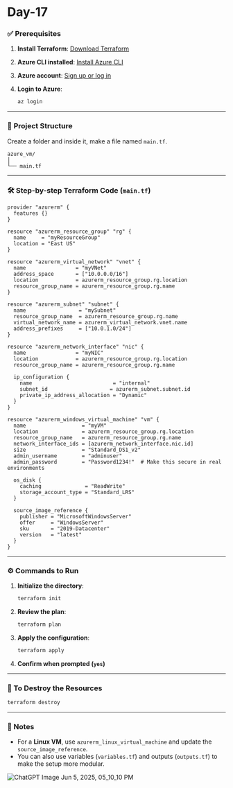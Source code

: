 # Day-17

### ✅ **Prerequisites**

1. **Install Terraform**: [Download Terraform](https://developer.hashicorp.com/terraform/downloads)
2. **Azure CLI installed**: [Install Azure CLI](https://learn.microsoft.com/en-us/cli/azure/install-azure-cli)
3. **Azure account**: [Sign up or log in](https://portal.azure.com)
4. **Login to Azure**:

   ```bash
   az login
   ```

---

### 📁 **Project Structure**

Create a folder and inside it, make a file named `main.tf`.

```
azure_vm/
│
└── main.tf
```

---

### 🛠️ **Step-by-step Terraform Code (`main.tf`)**

```hcl
provider "azurerm" {
  features {}
}

resource "azurerm_resource_group" "rg" {
  name     = "myResourceGroup"
  location = "East US"
}

resource "azurerm_virtual_network" "vnet" {
  name                = "myVNet"
  address_space       = ["10.0.0.0/16"]
  location            = azurerm_resource_group.rg.location
  resource_group_name = azurerm_resource_group.rg.name
}

resource "azurerm_subnet" "subnet" {
  name                 = "mySubnet"
  resource_group_name  = azurerm_resource_group.rg.name
  virtual_network_name = azurerm_virtual_network.vnet.name
  address_prefixes     = ["10.0.1.0/24"]
}

resource "azurerm_network_interface" "nic" {
  name                = "myNIC"
  location            = azurerm_resource_group.rg.location
  resource_group_name = azurerm_resource_group.rg.name

  ip_configuration {
    name                          = "internal"
    subnet_id                    = azurerm_subnet.subnet.id
    private_ip_address_allocation = "Dynamic"
  }
}

resource "azurerm_windows_virtual_machine" "vm" {
  name                  = "myVM"
  location              = azurerm_resource_group.rg.location
  resource_group_name   = azurerm_resource_group.rg.name
  network_interface_ids = [azurerm_network_interface.nic.id]
  size                  = "Standard_DS1_v2"
  admin_username        = "adminuser"
  admin_password        = "Password1234!"  # Make this secure in real environments

  os_disk {
    caching              = "ReadWrite"
    storage_account_type = "Standard_LRS"
  }

  source_image_reference {
    publisher = "MicrosoftWindowsServer"
    offer     = "WindowsServer"
    sku       = "2019-Datacenter"
    version   = "latest"
  }
}
```

---

### ⚙️ **Commands to Run**

1. **Initialize the directory**:

   ```bash
   terraform init
   ```

2. **Review the plan**:

   ```bash
   terraform plan
   ```

3. **Apply the configuration**:

   ```bash
   terraform apply
   ```

4. **Confirm when prompted (`yes`)**

---

### 🧹 To Destroy the Resources

```bash
terraform destroy
```

---

### 📌 Notes

* For a **Linux VM**, use `azurerm_linux_virtual_machine` and update the `source_image_reference`.
* You can also use variables (`variables.tf`) and outputs (`outputs.tf`) to make the setup more modular.


![ChatGPT Image Jun 5, 2025, 05_10_10 PM](https://github.com/user-attachments/assets/409f3c96-9bb2-4db2-a1fb-ad78ba97ea87)




